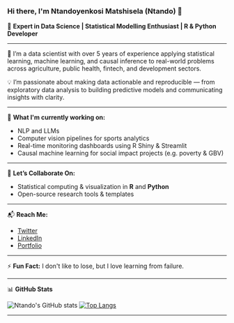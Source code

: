 ### Hi there, I'm Ntandoyenkosi Matshisela (Ntando) 👋

🚀 **Expert in Data Science | Statistical Modelling Enthusiast | R & Python Developer**

---

🔬 I’m a data scientist with over 5 years of experience applying statistical learning, machine learning, and causal inference to real-world problems across agriculture, public health, fintech, and development sectors.

💡 I’m passionate about making data actionable and reproducible — from exploratory data analysis to building predictive models and communicating insights with clarity.

---

🧠 **What I'm currently working on:**
- NLP and LLMs 
- Computer vision pipelines for sports analytics
- Real-time monitoring dashboards using R Shiny & Streamlit
- Causal machine learning for social impact projects (e.g. poverty & GBV)

---

🤝 **Let’s Collaborate On:**
- Statistical computing & visualization in **R** and **Python**
- Open-source research tools & templates

---

📬 **Reach Me:**
- [Twitter](https://twitter.com/matshisela)
- [LinkedIn](https://www.linkedin.com/in/ntandoyenkosi-matshisela-8507876a/)
- [Portfolio]([https://matshiselan.com](https://matshiselan.netlify.app/))

---

⚡ **Fun Fact:** I don't like to lose, but I love learning from failure.

---

📊 **GitHub Stats**

![Ntando's GitHub stats](https://github-readme-stats.vercel.app/api?username=matshisela&show_icons=true&theme=dark)
[![Top Langs](https://github-readme-stats.vercel.app/api/top-langs/?username=matshisela&layout=compact&theme=dark)](https://github.com/matshisela)

---
